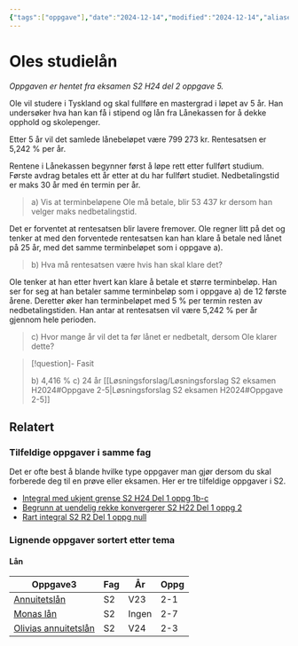 ```yaml
---
{"tags":["oppgave"],"date":"2024-12-14","modified":"2024-12-14","aliases":null,"dg-publish":true,"temaer":["lån"],"fag":["s2"],"eksamen":"h24","del":2,"oppgave":"5","title":"Oles studielån","source":null,"todo":null,"permalink":"/oles-studielan/","dgPassFrontmatter":true}
---
```



# Oles studielån

<p><span><em>Oppgaven er hentet fra eksamen S2 H24 del 2 oppgave 5.</em></span></p>

Ole vil studere i Tyskland og skal fullføre en mastergrad i løpet av 5 år. Han undersøker hva han kan få i stipend og lån fra Lånekassen for å dekke opphold og skolepenger.

Etter 5 år vil det samlede lånebeløpet være 799 273 kr. Rentesatsen er 5,242 % per år.

Rentene i Lånekassen begynner først å løpe rett etter fullført studium. Første avdrag betales ett år etter at du har fullført studiet. Nedbetalingstid er maks 30 år med én termin per år.

>a) Vis at terminbeløpene Ole må betale, blir 53 437 kr dersom han velger maks nedbetalingstid.

Det er forventet at rentesatsen blir lavere fremover. Ole regner litt på det og tenker at med den forventede rentesatsen kan han klare å betale ned lånet på 25 år, med det samme terminbeløpet som i oppgave a).

>b) Hva må rentesatsen være hvis han skal klare det?

Ole tenker at han etter hvert kan klare å betale et større terminbeløp. Han ser for seg at han betaler samme terminbeløp som i oppgave a) de 12 første årene. Deretter øker han terminbeløpet med 5 % per termin resten av nedbetalingstiden. Han antar at rentesatsen vil være 5,242 % per år gjennom hele perioden.

>c) Hvor mange år vil det ta før lånet er nedbetalt, dersom Ole klarer dette?

>[!question]- Fasit
> 
>b) 4,416 %
>c) 24 år
>[[Løsningsforslag/Løsningsforslag S2 eksamen H2024#Oppgave 2-5\|Løsningsforslag S2 eksamen H2024#Oppgave 2-5]]

## Relatert
<h3><span>Tilfeldige oppgaver i samme fag</span></h3><p><span>Det er ofte best å blande hvilke type oppgaver man gjør dersom du skal forberede deg til en prøve eller eksamen. Her er tre tilfeldige oppgaver i S2.</span></p><div><ul class="dataview list-view-ul"><li><span><a data-tooltip-position="top" aria-label="Integral med ukjent grense.md" data-href="Integral med ukjent grense.md" href="Integral med ukjent grense.md" class="internal-link" target="_blank" rel="noopener nofollow">Integral med ukjent grense S2 H24 Del 1 oppg 1b-c</a></span></li><li><span><a data-tooltip-position="top" aria-label="Begrunn at uendelig rekke konvergerer.md" data-href="Begrunn at uendelig rekke konvergerer.md" href="Begrunn at uendelig rekke konvergerer.md" class="internal-link" target="_blank" rel="noopener nofollow">Begrunn at uendelig rekke konvergerer S2 H22 Del 1 oppg 2</a></span></li><li><span><a data-tooltip-position="top" aria-label="Rart integral.md" data-href="Rart integral.md" href="Rart integral.md" class="internal-link" target="_blank" rel="noopener nofollow">Rart integral S2 R2 Del 1 oppg null</a></span></li></ul></div><h3><span>Lignende oppgaver sortert etter tema</span></h3><h4><span>Lån</span></h4><div><table class="dataview table-view-table"><thead class="table-view-thead"><tr class="table-view-tr-header"><th class="table-view-th"><span>Oppgave</span><span class="dataview small-text">3</span></th><th class="table-view-th"><span>Fag</span></th><th class="table-view-th"><span>År</span></th><th class="table-view-th"><span>Oppg</span></th></tr></thead><tbody class="table-view-tbody"><tr><td><span><a data-tooltip-position="top" aria-label="Annuitetslån.md" data-href="Annuitetslån.md" href="Annuitetslån.md" class="internal-link" target="_blank" rel="noopener nofollow">Annuitetslån</a></span></td><td><span>S2</span></td><td><span>V23</span></td><td><span>2-1</span></td></tr><tr><td><span><a data-tooltip-position="top" aria-label="Monas lån.md" data-href="Monas lån.md" href="Monas lån.md" class="internal-link" target="_blank" rel="noopener nofollow">Monas lån</a></span></td><td><span>S2</span></td><td><span>Ingen</span></td><td><span>2-7</span></td></tr><tr><td><span><a data-tooltip-position="top" aria-label="Olivias annuitetslån.md" data-href="Olivias annuitetslån.md" href="Olivias annuitetslån.md" class="internal-link" target="_blank" rel="noopener nofollow">Olivias annuitetslån</a></span></td><td><span>S2</span></td><td><span>V24</span></td><td><span>2-3</span></td></tr></tbody></table></div>
